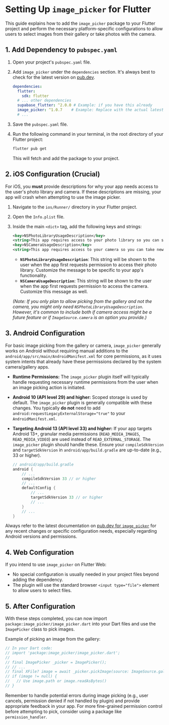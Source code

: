 # Setting Up `image_picker` for Flutter

This guide explains how to add the `image_picker` package to your Flutter project and perform the necessary platform-specific configurations to allow users to select images from their gallery or take photos with the camera.

## 1. Add Dependency to `pubspec.yaml`

1.  Open your project's `pubspec.yaml` file.
2.  Add `image_picker` under the `dependencies` section. It's always best to check for the latest version on [pub.dev](https://pub.dev/packages/image_picker).

    ```yaml
    dependencies:
      flutter:
        sdk: flutter
      # ... other dependencies
      supabase_flutter: ^2.0.0 # Example: if you have this already
      image_picker: ^1.0.7    # Example: Replace with the actual latest version from pub.dev
      # ...
    ```

3.  Save the `pubspec.yaml` file.
4.  Run the following command in your terminal, in the root directory of your Flutter project:

    ```bash
    flutter pub get
    ```
    This will fetch and add the package to your project.

## 2. iOS Configuration (Crucial)

For iOS, you **must** provide descriptions for why your app needs access to the user's photo library and camera. If these descriptions are missing, your app will crash when attempting to use the image picker.

1.  Navigate to the `ios/Runner/` directory in your Flutter project.
2.  Open the `Info.plist` file.
3.  Inside the main `<dict>` tag, add the following keys and strings:

    ```xml
    <key>NSPhotoLibraryUsageDescription</key>
    <string>This app requires access to your photo library so you can select images to create memes or use as custom templates.</string>
    <key>NSCameraUsageDescription</key>
    <string>This app requires access to your camera so you can take new photos to create memes or use as custom templates.</string>
    ```

    *   **`NSPhotoLibraryUsageDescription`**: This string will be shown to the user when the app first requests permission to access their photo library. Customize the message to be specific to your app's functionality.
    *   **`NSCameraUsageDescription`**: This string will be shown to the user when the app first requests permission to access the camera. Customize this message as well.

    *(Note: If you only plan to allow picking from the gallery and not the camera, you might only need `NSPhotoLibraryUsageDescription`. However, it's common to include both if camera access might be a future feature or if `ImageSource.camera` is an option you provide.)*

## 3. Android Configuration

For basic image picking from the gallery or camera, `image_picker` generally works on Android without requiring manual additions to the `android/app/src/main/AndroidManifest.xml` for core permissions, as it uses system intents that already have these permissions declared by the system camera/gallery apps.

*   **Runtime Permissions:** The `image_picker` plugin itself will typically handle requesting necessary runtime permissions from the user when an image picking action is initiated.
*   **Android 10 (API level 29) and higher:** Scoped storage is used by default. The `image_picker` plugin is generally compatible with these changes. You typically **do not** need to add `android:requestLegacyExternalStorage="true"` to your `AndroidManifest.xml`.
*   **Targeting Android 13 (API level 33) and higher:** If your app targets Android 13+, granular media permissions (`READ_MEDIA_IMAGES`, `READ_MEDIA_VIDEO`) are used instead of `READ_EXTERNAL_STORAGE`. The `image_picker` plugin should handle these. Ensure your `compileSdkVersion` and `targetSdkVersion` in `android/app/build.gradle` are up-to-date (e.g., 33 or higher).

    ```gradle
    // android/app/build.gradle
    android {
        // ...
        compileSdkVersion 33 // or higher
        // ...
        defaultConfig {
            // ...
            targetSdkVersion 33 // or higher
            // ...
        }
        // ...
    }
    ```

Always refer to the latest documentation on [pub.dev for `image_picker`](https://pub.dev/packages/image_picker) for any recent changes or specific configuration needs, especially regarding Android versions and permissions.

## 4. Web Configuration

If you intend to use `image_picker` on Flutter Web:
*   No special configuration is usually needed in your project files beyond adding the dependency.
*   The plugin will use the standard browser `<input type="file">` element to allow users to select files.

## 5. After Configuration

With these steps completed, you can now import `package:image_picker/image_picker.dart` into your Dart files and use the `ImagePicker` class to pick images.

Example of picking an image from the gallery:
```dart
// In your Dart code:
// import 'package:image_picker/image_picker.dart';
//
// final ImagePicker _picker = ImagePicker();
// // ...
// final XFile? image = await _picker.pickImage(source: ImageSource.gallery);
// if (image != null) {
//   // Use image.path or image.readAsBytes()
// }
```

Remember to handle potential errors during image picking (e.g., user cancels, permission denied if not handled by plugin) and provide appropriate feedback in your app. For more fine-grained permission control before attempting to pick, consider using a package like `permission_handler`.
```
